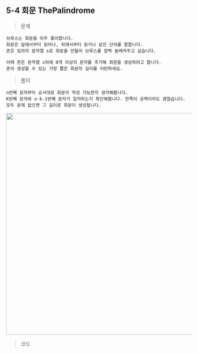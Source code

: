 ## 5-4 회문 ThePalindrome
>문제
```
브루스는 회문을 아주 좋아합니다.
회문은 앞에서부터 읽어나, 뒤에서부터 읽거나 같은 단어를 말합니다.
존은 임의의 문자열 s로 회문을 만들어 브루스를 깜짝 놀래켜주고 싶습니다.

이때 존은 문자열 s뒤에 0개 이상의 문자를 추가해 회문을 생성하려고 합니다.
존이 생성할 수 있는 가장 짧은 회문의 길이를 리턴하세요.
```
>풀이
```
n번째 문자부터 순서대로 회문이 작성 가능한지 생각해봅니다.
K번째 문자와 n-k-1번째 문자가 일치하는지 확인해봅니다. 한쪽이 공백이라도 괜찮습니다.
모두 문제 없으면 그 길이로 회문이 생성됩니다.
```
<img width="600" src="https://user-images.githubusercontent.com/40769916/51786437-9f74d580-21a7-11e9-9370-a19ab90e3510.jpg"></img>
>코드
```cpp

```
